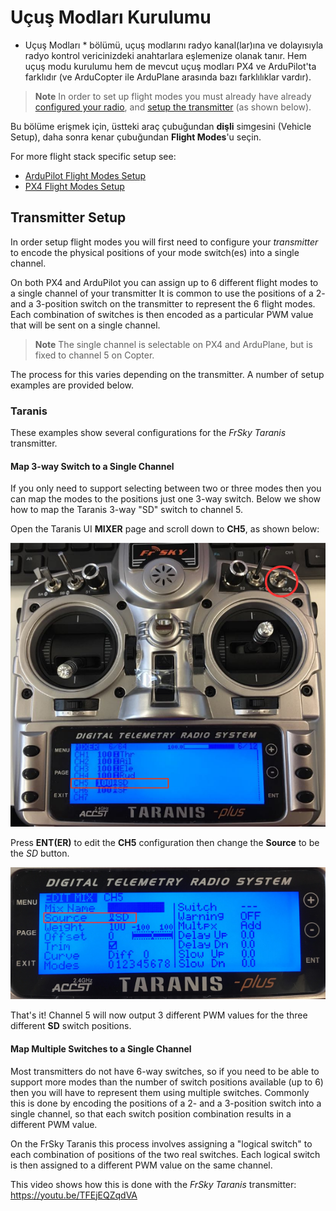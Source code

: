 # Uçuş Modları Kurulumu

* Uçuş Modları * bölümü, uçuş modlarını radyo kanal(lar)ına ve dolayısıyla radyo kontrol vericinizdeki anahtarlara eşlemenize olanak tanır. Hem uçuş modu kurulumu hem de mevcut uçuş modları PX4 ve ArduPilot'ta farklıdır (ve ArduCopter ile ArduPlane arasında bazı farklılıklar vardır).

> **Note** In order to set up flight modes you must already have already [configured your radio](../SetupView/Radio.md), and [setup the transmitter](#transmitter-setup) (as shown below).

Bu bölüme erişmek için, üstteki araç çubuğundan **dişli** simgesini (Vehicle Setup), daha sonra kenar çubuğundan **Flight Modes**'u seçin.

For more flight stack specific setup see:

- [ArduPilot Flight Modes Setup](../SetupView/flight_modes_ardupilot.md)
- [PX4 Flight Modes Setup](../SetupView/flight_modes_px4.md)

## Transmitter Setup

In order setup flight modes you will first need to configure your *transmitter* to encode the physical positions of your mode switch(es) into a single channel.

On both PX4 and ArduPilot you can assign up to 6 different flight modes to a single channel of your transmitter It is common to use the positions of a 2- and a 3-position switch on the transmitter to represent the 6 flight modes. Each combination of switches is then encoded as a particular PWM value that will be sent on a single channel.

> **Note** The single channel is selectable on PX4 and ArduPlane, but is fixed to channel 5 on Copter.

The process for this varies depending on the transmitter. A number of setup examples are provided below.

### Taranis

These examples show several configurations for the *FrSky Taranis* transmitter.

#### Map 3-way Switch to a Single Channel

If you only need to support selecting between two or three modes then you can map the modes to the positions just one 3-way switch. Below we show how to map the Taranis 3-way "SD" switch to channel 5.

Open the Taranis UI **MIXER** page and scroll down to **CH5**, as shown below:

![Taranis - Map channel to switch](../../../assets/setup/flight_modes/taranis_single_channel_mode_selection_1.png)

Press **ENT(ER)** to edit the **CH5** configuration then change the **Source** to be the *SD* button.

![Taranis - Configure channel](../../../assets/setup/flight_modes/taranis_single_channel_mode_selection_2.png)

That's it! Channel 5 will now output 3 different PWM values for the three different **SD** switch positions.

#### Map Multiple Switches to a Single Channel

Most transmitters do not have 6-way switches, so if you need to be able to support more modes than the number of switch positions available (up to 6) then you will have to represent them using multiple switches. Commonly this is done by encoding the positions of a 2- and a 3-position switch into a single channel, so that each switch position combination results in a different PWM value.

On the FrSky Taranis this process involves assigning a "logical switch" to each combination of positions of the two real switches. Each logical switch is then assigned to a different PWM value on the same channel.

This video shows how this is done with the *FrSky Taranis* transmitter: https://youtu.be/TFEjEQZqdVA

<!-- @[youtube](https://youtu.be/BNzeVGD8IZI?t=427) - video showing how to set the QGC side - at about 7mins and 3 secs -->